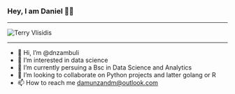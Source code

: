 ### Hey, I am Daniel 👋😊
***
![Terry Vlisidis]("https://github.com/dnzambuli/dnzambuli/blob/3fbb36b5233148f09417d3b6c59ba78207344203/bulb.jpg")
___


- 👋 Hi, I’m @dnzambuli
- 👀 I’m interested in data science
- 🌱 I’m currently persuing a Bsc in Data Science and Analytics
- 💞️ I’m looking to collaborate on Python projects and latter golang or R
- 📫 How to reach me damunzandm@outlook.com

<!---
dnzambuli/dnzambuli is a ✨ special ✨ repository because its `README.md` (this file) appears on your GitHub profile.
You can click the Preview link to take a look at your changes.
--->
